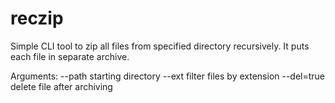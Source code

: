 # reczip
Simple CLI tool to zip all files from specified directory recursively. It puts each file in separate archive.

Arguments:
--path
    starting directory
--ext
    filter files by extension
--del=true
    delete file after archiving

